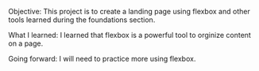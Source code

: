Objective:
This project is to create a landing page using flexbox and other tools learned during the foundations section. 

What I learned: 
I learned that flexbox is a powerful tool to orginize content on a page.

Going forward:
I will need to practice more using flexbox. 
